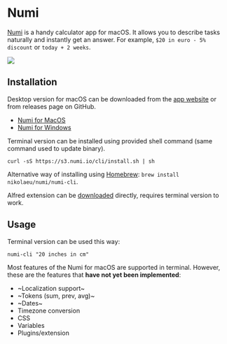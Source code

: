 # Numi

[Numi](https://numi.app) is a handy calculator app for macOS. It allows you to describe tasks naturally and instantly get an answer. For example, `$20 in euro - 5% discount` or `today + 2 weeks`.

![](https://numi.app/images/numi-screenshot-yellow.png)

## Installation

Desktop version for macOS can be downloaded from the [app website](https://numi.app) or from releases page on GitHub.

- [Numi for MacOS](https://s1.numi.app/download)
- [Numi for Windows](https://api.ak.numi.app/win-download)

Terminal version can be installed using provided shell command (same command used to update binary).

```
curl -sS https://s3.numi.io/cli/install.sh | sh
```

Alternative way of installing using [Homebrew](https://brew.sh/): `brew install nikolaeu/numi/numi-cli`.

Alfred extension can be [downloaded](https://s3.numi.io/extensions/numi.alfredworkflow) directly, requires terminal version to work.

## Usage

Terminal version can be used this way:

`numi-cli "20 inches in cm"`

Most features of the Numi for macOS are supported in terminal. However, these are the features that **have not yet been implemented**:

-   ~Localization support~
-   ~Tokens (sum, prev, avg)~
-   ~Dates~
-   Timezone conversion
-   CSS
-   Variables
-   Plugins/extension
